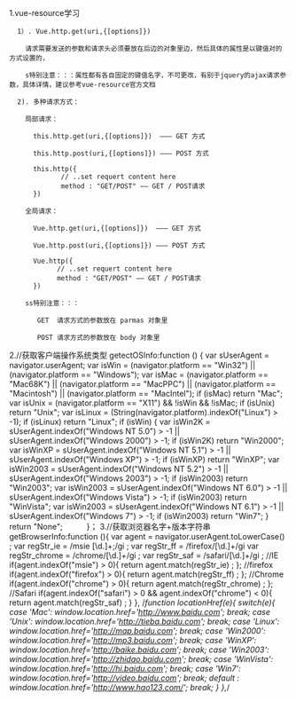 1.vue-resource学习
  
	  1）. Vue.http.get(uri,{[options]})
    
        请求需要发送的参数和请求头必须要放在后边的对象里边，然后具体的属性是以键值对的方式设置的，
        
        s特别注意：：：属性都有各自固定的键值名字，不可更改，有别于jquery的ajax请求参数，具体详情，建议参考vue-resource官方文档
        
	  2). 多种请求方式：
    
        局部请求：
      
          this.http.get(uri,{[options]})  ——— GET 方式 
         
          this.http.post(uri,{[options]}) ——— POST 方式 
         
          this.http({
	             // ..set requert content here
	             method : "GET/POST" —— GET / POST请求	
          })
         
        全局请求：
        
          Vue.http.get(uri,{[options]})  ——— GET 方式 
          
          Vue.http.post(uri,{[options]}) ——— POST 方式
         
          Vue.http({
	            // ..set requert content here
	            method : "GET/POST" —— GET / POST请求	
          })
         
        ss特别注意：：：
      
           GET  请求方式的参数放在 parmas 对象里
          
           POST 请求方式的参数放在 body 对象里
2.//获取客户端操作系统类型 
          getectOSInfo:function () { 
              var sUserAgent = navigator.userAgent; 
              var isWin = (navigator.platform == "Win32") || (navigator.platform == "Windows"); 
              var isMac = (navigator.platform == "Mac68K") || (navigator.platform == "MacPPC") || (navigator.platform == "Macintosh") || (navigator.platform == "MacIntel"); 
              if (isMac) return "Mac"; 
              var isUnix = (navigator.platform == "X11") && !isWin && !isMac; 
              if (isUnix) return "Unix"; 
              var isLinux = (String(navigator.platform).indexOf("Linux") > -1); 
              if (isLinux) return "Linux"; 
              if (isWin) { 
                var isWin2K = sUserAgent.indexOf("Windows NT 5.0") > -1 || sUserAgent.indexOf("Windows 2000") > -1; 
                if (isWin2K) return "Win2000"; 
                var isWinXP = sUserAgent.indexOf("Windows NT 5.1") > -1 || sUserAgent.indexOf("Windows XP") > -1; 
                if (isWinXP) return "WinXP"; 
                var isWin2003 = sUserAgent.indexOf("Windows NT 5.2") > -1 || sUserAgent.indexOf("Windows 2003") > -1; 
                if (isWin2003) return "Win2003"; 
                var isWin2003 = sUserAgent.indexOf("Windows NT 6.0") > -1 || sUserAgent.indexOf("Windows Vista") > -1; 
                if (isWin2003) return "WinVista"; 
                var isWin2003 = sUserAgent.indexOf("Windows NT 6.1") > -1 || sUserAgent.indexOf("Windows 7") > -1; 
                if (isWin2003) return "Win7"; 
              } 
              return "None"; 
            }；
3.//获取浏览器名字+版本字符串
            getBrowserInfo:function (){
                var agent = navigator.userAgent.toLowerCase() ;
                var regStr_ie = /msie [\d.]+;/gi ;
                var regStr_ff = /firefox\/[\d.]+/gi
                var regStr_chrome = /chrome\/[\d.]+/gi ;
                var regStr_saf = /safari\/[\d.]+/gi ;
                //IE
                if(agent.indexOf("msie") > 0){
                    return agent.match(regStr_ie) ;
                };
                //firefox
                if(agent.indexOf("firefox") > 0){
                    return agent.match(regStr_ff) ;
                };
                //Chrome
                if(agent.indexOf("chrome") > 0){
                    return agent.match(regStr_chrome) ;
                };
                //Safari
                if(agent.indexOf("safari") > 0 && agent.indexOf("chrome") < 0){
                    return agent.match(regStr_saf) ;
                }
            },
            /*function locationHref(e){
                 switch(e){
                     case 'Mac':
                         window.location.href='http://www.baidu.com';
                         break;
                     case 'Unix':
                         window.location.href='http://tieba.baidu.com';
                         break;
                     case 'Linux':
                         window.location.href='http://map.baidu.com';
                         break;
                     case 'Win2000':
                         window.location.href='http://mp3.baidu.com';
                         break;
                     case 'WinXP':
                         window.location.href='http://baike.baidu.com';
                         break;
                     case 'Win2003':
                         window.location.href='http://zhidao.baidu.com';
                         break;
                     case 'WinVista':
                         window.location.href='http://hi.baidu.com';
                         break;
                     case 'Win7':
                         window.location.href='http://video.baidu.com';
                         break;
                     default :
                         window.location.href='http://www.hao123.com/';
                         break;
                 }
            },*/
